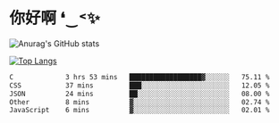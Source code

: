 # 你好啊 ❛‿˂✨

![Anurag's GitHub stats](https://github-readme-stats.vercel.app/api?username=ZombieFly&count_private=true&show_icons=true)

[![Top Langs](https://github-readme-stats.vercel.app/api/top-langs/?username=ZombieFly&layout=compact&count_private=true&hide=Ruby,makefile)](https://github.com/anuraghazra/github-readme-stats)

<!--START_SECTION:waka-->

```txt
C             3 hrs 53 mins   ██████████████████▓░░░░░░   75.11 %
CSS           37 mins         ███░░░░░░░░░░░░░░░░░░░░░░   12.05 %
JSON          24 mins         ██░░░░░░░░░░░░░░░░░░░░░░░   08.00 %
Other         8 mins          ▓░░░░░░░░░░░░░░░░░░░░░░░░   02.74 %
JavaScript    6 mins          ▓░░░░░░░░░░░░░░░░░░░░░░░░   02.01 %
```

<!--END_SECTION:waka-->
